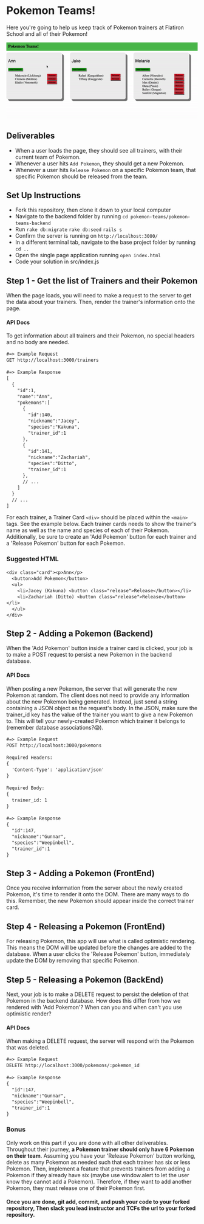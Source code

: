 # Pokemon Teams!

Here you're going to help us keep track of Pokemon trainers at Flatiron School and all of their Pokemon!

![Showing how the application runs from loading, adding Pokemon to a team and also releasing one](/assets/pokemon.gif)

## Deliverables
- When a user loads the page, they should see all trainers, with their current team of Pokemon.
- Whenever a user hits `Add Pokemon`, they should get a new Pokemon.
- Whenever a user hits `Release Pokemon` on a specific Pokemon team, that specific Pokemon should be released from the team.

## Set Up Instructions
- Fork this repository, then clone it down to your local computer
- Navigate to the backend folder by running ```cd pokemon-teams/pokemon-teams-backend```
- Run ```rake db:migrate``` ```rake db:seed``` ```rails s```
- Confirm the server is running on ```http://localhost:3000/```
- In a different terminal tab, navigate to the base project folder by running ```cd ..```
- Open the single page application running ```open index.html```
- Code your solution in src/index.js

## Step 1 - Get the list of Trainers and their Pokemon
When the page loads, you will need to make a request to the server to get the data about your trainers. Then, render the trainer's information onto the page.

#### API Docs
To get information about all trainers and their Pokemon, no special headers and no body are needed.

```
#=> Example Request
GET http://localhost:3000/trainers

#=> Example Response
[
  {
    "id":1,
    "name":"Ann",
    "pokemons":[
      {
        "id":140,
        "nickname":"Jacey",
        "species":"Kakuna",
        "trainer_id":1
      },
      {
        "id":141,
        "nickname":"Zachariah",
        "species":"Ditto",
        "trainer_id":1
      },
      // ...
    ]
  }
  // ...
]
```

For each trainer, a Trainer Card `<div>` should be placed within the `<main>` tags. See the example below. Each trainer cards needs to show the trainer's name as well as the name and species of each of their Pokemon. Additionally, be sure to create an 'Add Pokemon' button for each trainer and a 'Release Pokemon' button for each Pokemon.

### Suggested HTML
```
<div class="card"><p>Ann</p>
  <button>Add Pokemon</button>
  <ul>
    <li>Jacey (Kakuna) <button class="release">Release</button></li>
    <li>Zachariah (Ditto) <button class="release">Release</button></li>
  </ul>
</div>
```

## Step 2 - Adding a Pokemon (Backend)

When the 'Add Pokemon' button inside a trainer card is clicked, your job is to make a POST request to persist a new Pokemon in the backend database.

#### API Docs
When posting a new Pokemon, the server that will generate the new Pokemon at random. The client does not need to provide any information about the new Pokemon being generated. Instead, just send a string containing a JSON object as the request's body. In the JSON, make sure the trainer_id key has the value of the trainer you want to give a new Pokemon to. This will tell your newly-created Pokemon which trainer it belongs to (remember database associations?😱).

```
#=> Example Request
POST http://localhost:3000/pokemons

Required Headers:
{
  'Content-Type': 'application/json'
}

Required Body:
{
  trainer_id: 1
}

#=> Example Response
{
  "id":147,
  "nickname":"Gunnar",
  "species":"Weepinbell",
  "trainer_id":1
}
```

## Step 3 - Adding a Pokemon (FrontEnd)

Once you receive information from the server about the newly created Pokemon, it's time to render it onto the DOM. There are many ways to do this. Remember, the new Pokemon should appear inside the correct trainer card.

## Step 4 - Releasing a Pokemon (FrontEnd)

For releasing Pokemon, this app will use what is called optimistic rendering. This means the DOM will be updated before the changes are added to the database. When a user clicks the 'Release Pokemon' button, immediately update the DOM by removing that specific Pokemon.

## Step 5 - Releasing a Pokemon (BackEnd)
Next, your job is to make a DELETE request to persist the deletion of that Pokemon in the backend database. How does this differ from how we rendered with 'Add Pokemon'? When can you and when can't you use optimistic render?

#### API Docs
When making a DELETE request, the server will respond with the Pokemon that was deleted.
```
#=> Example Request
DELETE http://localhost:3000/pokemons/:pokemon_id

#=> Example Response
{
  "id":147,
  "nickname":"Gunnar",
  "species":"Weepinbell",
  "trainer_id":1
}
```

### Bonus
Only work on this part if you are done with all other deliverables. Throughout their journey, **a Pokemon trainer should only have 6 Pokemon on their team**. Assuming you have your 'Release Pokemon' button working, delete as many Pokemon as needed such that each trainer has six or less Pokemon. Then, implement a feature that prevents trainers from adding a Pokemon if they already have six (maybe use window.alert to let the user know they cannot add a Pokemon). Therefore, if they want to add another Pokemon, they must release one of their Pokemon first.

#### Once you are done, git add, commit, and push your code to your forked repository, Then slack you lead instructor and TCFs the url to your forked repository.
